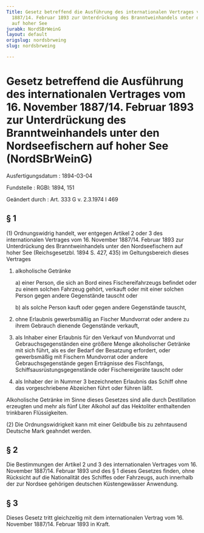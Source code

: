```yaml
---
Title: Gesetz betreffend die Ausführung des internationalen Vertrages vom 16. November
  1887/14. Februar 1893 zur Unterdrückung des Branntweinhandels unter den Nordseefischern
  auf hoher See
jurabk: NordSBrWeinG
layout: default
origslug: nordsbrweing
slug: nordsbrweing

---
```


# Gesetz betreffend die Ausführung des internationalen Vertrages vom 16. November 1887/14. Februar 1893 zur Unterdrückung des Branntweinhandels unter den Nordseefischern auf hoher See (NordSBrWeinG)

Ausfertigungsdatum
:   1894-03-04

Fundstelle
:   RGBl: 1894, 151

Geändert durch
:   Art. 333 G v. 2.3.1974 I 469


## § 1

(1) Ordnungswidrig handelt, wer entgegen Artikel 2 oder 3 des
internationalen Vertrages vom 16. November 1887/14. Februar 1893 zur
Unterdrückung des Branntweinhandels unter den Nordseefischern auf
hoher See (Reichsgesetzbl. 1894 S. 427, 435) im Geltungsbereich dieses
Vertrages

1.  alkoholische Getränke

    a)  einer Person, die sich an Bord eines Fischereifahrzeugs befindet oder
        zu einem solchen Fahrzeug gehört, verkauft oder mit einer solchen
        Person gegen andere Gegenstände tauscht oder


    b)  als solche Person kauft oder gegen andere Gegenstände tauscht,





2.  ohne Erlaubnis gewerbsmäßig an Fischer Mundvorrat oder andere zu ihrem
    Gebrauch dienende Gegenstände verkauft,


3.  als Inhaber einer Erlaubnis für den Verkauf von Mundvorrat und
    Gebrauchsgegenständen eine größere Menge alkoholischer Getränke mit
    sich führt, als es der Bedarf der Besatzung erfordert, oder
    gewerbsmäßig mit Fischern Mundvorrat oder andere Gebrauchsgegenstände
    gegen Erträgnisse des Fischfangs, Schiffsausrüstungsgegenstände oder
    Fischereigeräte tauscht oder


4.  als Inhaber der in Nummer 3 bezeichneten Erlaubnis das Schiff ohne das
    vorgeschriebene Abzeichen führt oder führen läßt.



Alkoholische Getränke im Sinne dieses Gesetzes sind alle durch
Destillation erzeugten und mehr als fünf Liter Alkohol auf das
Hektoliter enthaltenden trinkbaren Flüssigkeiten.

(2) Die Ordnungswidrigkeit kann mit einer Geldbuße bis zu zehntausend
Deutsche Mark geahndet werden.


## § 2

Die Bestimmungen der Artikel 2 und 3 des internationalen Vertrages vom
16\. November 1887/14. Februar 1893 und des § 1 dieses Gesetzes finden,
ohne Rücksicht auf die Nationalität des Schiffes oder Fahrzeugs, auch
innerhalb der zur Nordsee gehörigen deutschen Küstengewässer
Anwendung.


## § 3

Dieses Gesetz tritt gleichzeitig mit dem internationalen Vertrag vom
16\. November 1887/14. Februar 1893 in Kraft.

